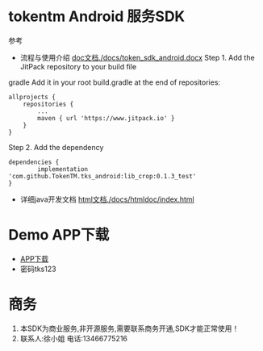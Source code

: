 # tokentm Android 服务SDK

参考 
* 流程与使用介绍 [doc文档./docs/token_sdk_android.docx](./docs/token_sdk_android.docx)
Step 1. Add the JitPack repository to your build file

gradle
Add it in your root build.gradle at the end of repositories:

	allprojects {
		repositories {
			...
			maven { url 'https://www.jitpack.io' }
		}
	}
Step 2. Add the dependency

	dependencies {
	        implementation 'com.github.TokenTM.tks_android:lib_crop:0.1.3_test'
	}

* 详细java开发文档 [html文档./docs/htmldoc/index.html](./docs/htmldoc/index.html)

# Demo APP下载

* [APP下载](https://www.pgyer.com/token_components_test)  
* 密码tks123


# 商务
1.  本SDK为商业服务,非开源服务,需要联系商务开通,SDK才能正常使用！
2.  联系人:徐小姐   电话:13466775216

